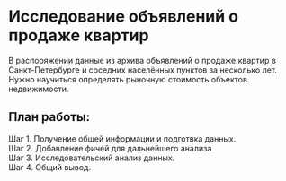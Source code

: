 # Исследование объявлений о продаже квартир
В распоряжении данные из архива объявлений о продаже квартир в Санкт-Петербурге и соседних населённых пунктов за несколько лет. Нужно научиться определять рыночную стоимость объектов недвижимости.

## План работы:
Шаг 1. Получение общей информации и подготвка данных.<br>
Шаг 2. Добавление фичей для дальнейшего анализа<br>
Шаг 3. Исследовательский анализ данных.<br>
Шаг 4. Общий вывод.
